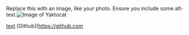 Replace this with an image, like your photo. Ensure you include some alt-text.![Image of Yaktocat](https://octodex.github.com/images/yaktocat.png)

[text](https://example.com)
[Github](https://github.com 
